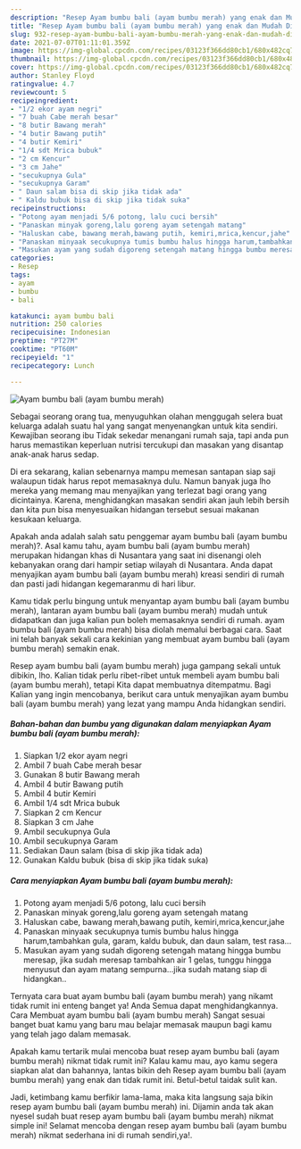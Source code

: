```yaml
---
description: "Resep Ayam bumbu bali (ayam bumbu merah) yang enak dan Mudah Dibuat"
title: "Resep Ayam bumbu bali (ayam bumbu merah) yang enak dan Mudah Dibuat"
slug: 932-resep-ayam-bumbu-bali-ayam-bumbu-merah-yang-enak-dan-mudah-dibuat
date: 2021-07-07T01:11:01.359Z
image: https://img-global.cpcdn.com/recipes/03123f366dd80cb1/680x482cq70/ayam-bumbu-bali-ayam-bumbu-merah-foto-resep-utama.jpg
thumbnail: https://img-global.cpcdn.com/recipes/03123f366dd80cb1/680x482cq70/ayam-bumbu-bali-ayam-bumbu-merah-foto-resep-utama.jpg
cover: https://img-global.cpcdn.com/recipes/03123f366dd80cb1/680x482cq70/ayam-bumbu-bali-ayam-bumbu-merah-foto-resep-utama.jpg
author: Stanley Floyd
ratingvalue: 4.7
reviewcount: 5
recipeingredient:
- "1/2 ekor ayam negri"
- "7 buah Cabe merah besar"
- "8 butir Bawang merah"
- "4 butir Bawang putih"
- "4 butir Kemiri"
- "1/4 sdt Mrica bubuk"
- "2 cm Kencur"
- "3 cm Jahe"
- "secukupnya Gula"
- "secukupnya Garam"
- " Daun salam bisa di skip jika tidak ada"
- " Kaldu bubuk bisa di skip jika tidak suka"
recipeinstructions:
- "Potong ayam menjadi 5/6 potong, lalu cuci bersih"
- "Panaskan minyak goreng,lalu goreng ayam setengah matang"
- "Haluskan cabe, bawang merah,bawang putih, kemiri,mrica,kencur,jahe"
- "Panaskan minyaak secukupnya tumis bumbu halus hingga harum,tambahkan gula, garam, kaldu bubuk, dan daun salam, test rasa..."
- "Masukan ayam yang sudah digoreng setengah matang hingga bumbu meresap, jika sudah meresap tambahkan air 1 gelas, tunggu hingga menyusut dan ayam matang sempurna...jika sudah matang siap di hidangkan.."
categories:
- Resep
tags:
- ayam
- bumbu
- bali

katakunci: ayam bumbu bali 
nutrition: 250 calories
recipecuisine: Indonesian
preptime: "PT27M"
cooktime: "PT60M"
recipeyield: "1"
recipecategory: Lunch

---
```



![Ayam bumbu bali (ayam bumbu merah)](https://img-global.cpcdn.com/recipes/03123f366dd80cb1/680x482cq70/ayam-bumbu-bali-ayam-bumbu-merah-foto-resep-utama.jpg)

Sebagai seorang orang tua, menyuguhkan olahan menggugah selera buat keluarga adalah suatu hal yang sangat menyenangkan untuk kita sendiri. Kewajiban seorang ibu Tidak sekedar menangani rumah saja, tapi anda pun harus memastikan keperluan nutrisi tercukupi dan masakan yang disantap anak-anak harus sedap.

Di era  sekarang, kalian sebenarnya mampu memesan santapan siap saji walaupun tidak harus repot memasaknya dulu. Namun banyak juga lho mereka yang memang mau menyajikan yang terlezat bagi orang yang dicintainya. Karena, menghidangkan masakan sendiri akan jauh lebih bersih dan kita pun bisa menyesuaikan hidangan tersebut sesuai makanan kesukaan keluarga. 



Apakah anda adalah salah satu penggemar ayam bumbu bali (ayam bumbu merah)?. Asal kamu tahu, ayam bumbu bali (ayam bumbu merah) merupakan hidangan khas di Nusantara yang saat ini disenangi oleh kebanyakan orang dari hampir setiap wilayah di Nusantara. Anda dapat menyajikan ayam bumbu bali (ayam bumbu merah) kreasi sendiri di rumah dan pasti jadi hidangan kegemaranmu di hari libur.

Kamu tidak perlu bingung untuk menyantap ayam bumbu bali (ayam bumbu merah), lantaran ayam bumbu bali (ayam bumbu merah) mudah untuk didapatkan dan juga kalian pun boleh memasaknya sendiri di rumah. ayam bumbu bali (ayam bumbu merah) bisa diolah memalui berbagai cara. Saat ini telah banyak sekali cara kekinian yang membuat ayam bumbu bali (ayam bumbu merah) semakin enak.

Resep ayam bumbu bali (ayam bumbu merah) juga gampang sekali untuk dibikin, lho. Kalian tidak perlu ribet-ribet untuk membeli ayam bumbu bali (ayam bumbu merah), tetapi Kita dapat membuatnya ditempatmu. Bagi Kalian yang ingin mencobanya, berikut cara untuk menyajikan ayam bumbu bali (ayam bumbu merah) yang lezat yang mampu Anda hidangkan sendiri.

<!--inarticleads1-->

##### Bahan-bahan dan bumbu yang digunakan dalam menyiapkan Ayam bumbu bali (ayam bumbu merah):

1. Siapkan 1/2 ekor ayam negri
1. Ambil 7 buah Cabe merah besar
1. Gunakan 8 butir Bawang merah
1. Ambil 4 butir Bawang putih
1. Ambil 4 butir Kemiri
1. Ambil 1/4 sdt Mrica bubuk
1. Siapkan 2 cm Kencur
1. Siapkan 3 cm Jahe
1. Ambil secukupnya Gula
1. Ambil secukupnya Garam
1. Sediakan  Daun salam (bisa di skip jika tidak ada)
1. Gunakan  Kaldu bubuk (bisa di skip jika tidak suka)




<!--inarticleads2-->

##### Cara menyiapkan Ayam bumbu bali (ayam bumbu merah):

1. Potong ayam menjadi 5/6 potong, lalu cuci bersih
1. Panaskan minyak goreng,lalu goreng ayam setengah matang
1. Haluskan cabe, bawang merah,bawang putih, kemiri,mrica,kencur,jahe
1. Panaskan minyaak secukupnya tumis bumbu halus hingga harum,tambahkan gula, garam, kaldu bubuk, dan daun salam, test rasa...
1. Masukan ayam yang sudah digoreng setengah matang hingga bumbu meresap, jika sudah meresap tambahkan air 1 gelas, tunggu hingga menyusut dan ayam matang sempurna...jika sudah matang siap di hidangkan..




Ternyata cara buat ayam bumbu bali (ayam bumbu merah) yang nikamt tidak rumit ini enteng banget ya! Anda Semua dapat menghidangkannya. Cara Membuat ayam bumbu bali (ayam bumbu merah) Sangat sesuai banget buat kamu yang baru mau belajar memasak maupun bagi kamu yang telah jago dalam memasak.

Apakah kamu tertarik mulai mencoba buat resep ayam bumbu bali (ayam bumbu merah) nikmat tidak rumit ini? Kalau kamu mau, ayo kamu segera siapkan alat dan bahannya, lantas bikin deh Resep ayam bumbu bali (ayam bumbu merah) yang enak dan tidak rumit ini. Betul-betul taidak sulit kan. 

Jadi, ketimbang kamu berfikir lama-lama, maka kita langsung saja bikin resep ayam bumbu bali (ayam bumbu merah) ini. Dijamin anda tak akan nyesel sudah buat resep ayam bumbu bali (ayam bumbu merah) nikmat simple ini! Selamat mencoba dengan resep ayam bumbu bali (ayam bumbu merah) nikmat sederhana ini di rumah sendiri,ya!.

